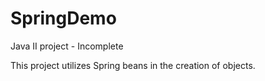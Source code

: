 # SpringDemo

Java II project - Incomplete

This project utilizes Spring beans in the creation of objects.  
